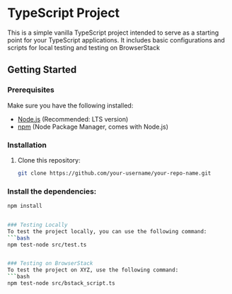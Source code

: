 # TypeScript Project

This is a simple vanilla TypeScript project intended to serve as a starting point for your TypeScript applications. It includes basic configurations and scripts for local testing and testing on BrowserStack

## Getting Started

### Prerequisites

Make sure you have the following installed:

- [Node.js](https://nodejs.org/) (Recommended: LTS version)
- [npm](https://www.npmjs.com/) (Node Package Manager, comes with Node.js)

### Installation

1. Clone this repository:
   ```bash
   git clone https://github.com/your-username/your-repo-name.git

### Install the dependencies:
   ```bash
   npm install


### Testing Locally
To test the project locally, you can use the following command:
   ```bash
   npm test-node src/test.ts


### Testing on BrowserStack
To test the project on XYZ, use the following command:
   ```bash
   npm test-node src/bstack_script.ts
